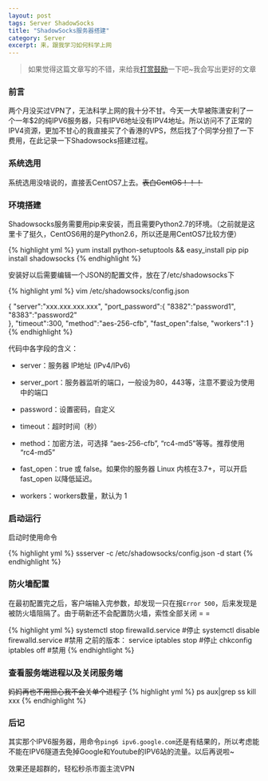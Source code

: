 ```yaml
---
layout: post
tags: Server ShadowSocks
title: "ShadowSocks服务器搭建"
category: Server
excerpt: 来，跟我学习如何科学上网
---
```

> 如果觉得这篇文章写的不错，来给我[打赏鼓励](https://github.com/miaochiahao/miaochiahao.github.io/blob/master/pictures/alipay.jpg?raw=true)一下吧~我会写出更好的文章

### 前言

两个月没买过VPN了，无法科学上网的我十分不甘。今天一大早被陈潇安利了一个一年$2的纯IPV6服务器，只有IPV6地址没有IPV4地址。所以访问不了正常的IPV4资源，更加不甘心的我直接买了个香港的VPS，然后找了个同学分担了一下费用，在此记录一下Shadowsocks搭建过程。

### 系统选用

系统选用没啥说的，直接丢CentOS7上去。~~表白CentOS！！！~~

### 环境搭建

Shadowsocks服务需要用pip来安装，而且需要Python2.7的环境。（之前就是这里卡了挺久，CentOS6用的是Python2.6，所以还是用CentOS7比较方便）

{% highlight yml %}
yum install python-setuptools && easy_install pip
pip install shadowsocks
{% endhighlight %}

安装好以后需要编辑一个JSON的配置文件，放在了/etc/shadowsocks下

{% highlight yml %}
vim /etc/shadowsocks/config.json

{
"server":"xxx.xxx.xxx.xxx",
"port_password":{
  	"8382":"password1",
  	"8383":"password2"  
},
"timeout":300,
"method":"aes-256-cfb",
"fast_open":false,
"workers":1
}
{% endhighlight %}

代码中各字段的含义：

* server：服务器 IP地址 (IPv4/IPv6)

* server_port：服务器监听的端口，一般设为80，443等，注意不要设为使用中的端口

* password：设置密码，自定义

* timeout：超时时间（秒）

* method：加密方法，可选择 “aes-256-cfb”, “rc4-md5”等等。推荐使用 “rc4-md5”

* fast_open：true 或 false。如果你的服务器 Linux 内核在3.7+，可以开启 fast_open 以降低延迟。

* workers：workers数量，默认为 1

### 启动运行

启动时使用命令

{% highlight yml %}
ssserver -c /etc/shadowsocks/config.json -d start
{% endhighlight %}

### 防火墙配置

在最初配置完之后，客户端输入完参数，却发现一只在报` Error 500 `，后来发现是被防火墙阻隔了。由于萌新还不会配置防火墙，索性全部关闭 = =

{% highlight yml %}
systemctl stop firewalld.service #停止
systemctl disable firewalld.service #禁用
之前的版本：
service iptables stop #停止
chkconfig iptables off #禁用
{% endhightlight %}

### 查看服务端进程以及关闭服务端

~~妈妈再也不用担心我不会关单个进程了~~
{% highlight yml %}
ps aux|grep ss
kill xxx
{% endhighlight %}


### 后记

其实那个IPV6服务器，用命令`ping6 ipv6.google.com`还是有结果的，所以考虑能不能在IPV6隧道去免掉Google和Youtube的IPV6站的流量。以后再说啦~

效果还是超群的，轻松秒杀市面主流VPN